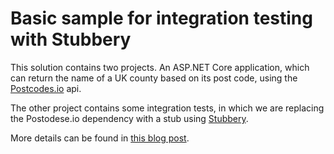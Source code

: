 # Basic sample for integration testing with Stubbery

This solution contains two projects. An ASP.NET Core application, which can return the name of a UK county based on its post code, using the [Postcodes.io](http://postcodes.io) api.

The other project contains some integration tests, in which we are replacing the Postodese.io dependency with a stub using [Stubbery](https://github.com/markvincze/Stubbery).

More details can be found in [this blog post](http://blog.markvincze.com/stubbing-service-dependencies-in-net-using-stubbery/).

